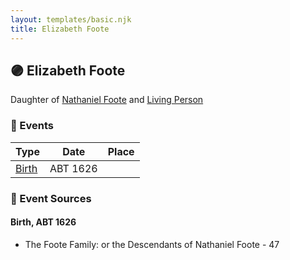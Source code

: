```yaml
---
layout: templates/basic.njk
title: Elizabeth Foote
---
```

## 🟣 Elizabeth Foote

Daughter of [Nathaniel Foote](/people/6/64098820) and [Living Person](/people/7/77201280)

### 📆 Events

Type | Date | Place
------ | ------ | ------
[Birth](#event-9f389520-d831-4607-83b0-05b4bed5a20d) | ABT 1626 |

### 📰 Event Sources

#### <a id="event-9f389520-d831-4607-83b0-05b4bed5a20d"></a> Birth, ABT 1626
* The Foote Family: or the Descendants of Nathaniel Foote  - 47